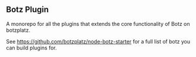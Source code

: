 ## Botz Plugin

A monorepo for all the plugins that extends the core functionality of Botz on botzplatz.

See <https://github.com/botzplatz/node-botz-starter> for a full list of botz you can build plugins for.
